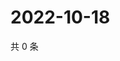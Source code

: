 # 2022-10-18

共 0 条

<!-- BEGIN WEIBO -->
<!-- 最后更新时间 Tue Oct 18 2022 00:16:52 GMT+0800 (China Standard Time) -->

<!-- END WEIBO -->
